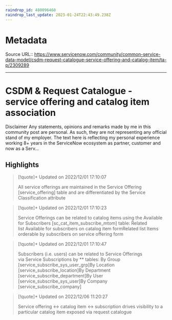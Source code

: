 ```yaml
---
raindrop_id: 480096460
raindrop_last_update: 2023-01-24T22:43:49.238Z
---
```


# Metadata
Source URL:: https://www.servicenow.com/community/common-service-data-model/csdm-request-catalogue-service-offering-and-catalog-item/ta-p/2309289


---
# CSDM & Request Catalogue - service offering and catalog item association

Disclaimer Any statements, opinions and remarks made by me in this community post are personal. As such, they are not representing any official stand of my employer. The text here is reflecting my personal experience working 8+ years in the ServiceNow ecosystem as partner, customer and now as a Serv...

## Highlights

> [!quote]+ Updated on 2022/12/01 17:10:07
>
> All service offerings are maintained in the Service Offering [service_offering] table and are differentiated by the Service Classification attribute

> [!quote]+ Updated on 2022/12/01 17:10:23
>
> Service Offerings can be related to catalog items using the Available for Subscribers [sc_cat_item_subscribe_mtom] table:
>Related list Available for subscribers on catalog item formRelated list Items orderable by subscribers on service offering form

> [!quote]+ Updated on 2022/12/01 17:10:47
>
> Subscribers (i.e. users) can be related to Service Offerings via Service Subscriptions by ** tables:
>By Group [service_subscribe_sys_user_grp]By Location [service_subscribe_location]By Department [service_subscribe_department]By User [service_subscribe_sys_user]By Company [service_subscribe_company]

> [!quote]+ Updated on 2022/12/06 11:20:27
>
> Service offering <-> catalog item <-> subscription drives visibility to a particular catalog item exposed via request catalogue
